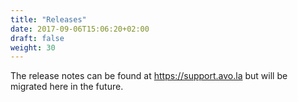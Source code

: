 ```yaml
---
title: "Releases"
date: 2017-09-06T15:06:20+02:00
draft: false
weight: 30
---
```


The release notes can be found at https://support.avo.la but will be migrated here in the future.